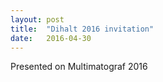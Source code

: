 ```yaml
---
layout: post
title:  "Dihalt 2016 invitation"
date:   2016-04-30
---
```


Presented on Multimatograf 2016